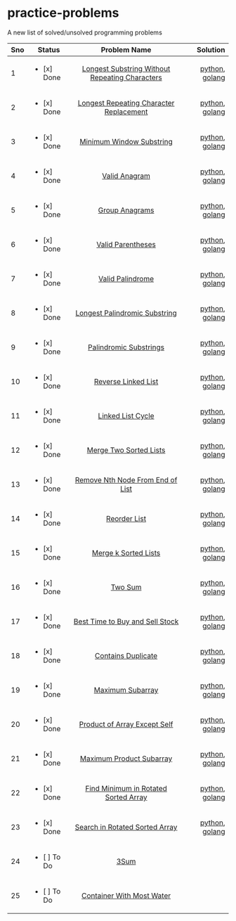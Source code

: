 # practice-problems
A new list of solved/unsolved programming problems

| Sno | Status | Problem Name   |      Solution      |
|-----|--------|:--------------:|-------------------:|
| 1 | <ul><li>[x] Done </li></ul> | [Longest Substring Without Repeating Characters](https://leetcode.com/problems/longest-substring-without-repeating-characters/) | [python](./python/3_longest_substring_without_repeating_characters.py), [golang](./golang/3_longest_substring_without_repeating_characters.go)  |
| 2 | <ul><li>[x] Done </li></ul> | [Longest Repeating Character Replacement](https://leetcode.com/problems/longest-repeating-character-replacement/) | [python](./python/424_longest_repeating_character_replacement.py), [golang](./golang/424_longest_repeating_character_replacement.go)  |
| 3 | <ul><li>[x] Done </li></ul> | [Minimum Window Substring](https://leetcode.com/problems/minimum-window-substring/) | [python](./python/76_minimum_window_substring.py), [golang](./golang/76_minimum_window_substring.go)  |
| 4 | <ul><li>[x] Done </li></ul> | [Valid Anagram](https://leetcode.com/problems/valid-anagram/) | [python](./python/242_valid_anagrams.py), [golang](./golang/242_valid_anagram.go)  |
| 5 | <ul><li>[x] Done </li></ul> | [Group Anagrams](https://leetcode.com/problems/group-anagrams/) | [python](./python/49_group_anagrams.py), [golang](./golang/49_group_anagrams.go)  |
| 6 | <ul><li>[x] Done </li></ul> | [Valid Parentheses](https://leetcode.com/problems/valid-parentheses/) | [python](./python/20_valid_parentheses.py), [golang](./golang/20_valid_parentheses.go)  |
| 7 | <ul><li>[x] Done </li></ul> | [Valid Palindrome](https://leetcode.com/problems/valid-palindrome/) | [python](./python/125_valid_palindrome.py), [golang](./golang/125_valid_palindrome.go)  |
| 8 | <ul><li>[x] Done </li></ul> | [Longest Palindromic Substring](https://leetcode.com/problems/longest-palindromic-substring/) | [python](./python/5_longest_palindromic_substring.py), [golang](./golang/5_longest_palindromic_substring.go)  |
| 9 | <ul><li>[x] Done </li></ul> | [Palindromic Substrings](https://leetcode.com/problems/palindromic-substrings/) | [python](./python/647_palindromic_substrings.py), [golang](./golang/647_palindromic_substrings.go)  |
| 10 | <ul><li>[x] Done </li></ul> | [Reverse Linked List](https://leetcode.com/problems/reverse-linked-list/) | [python](./python/206_reverse_linked_list.py), [golang](./golang/206_reverse_linked_list.go)  |
| 11 | <ul><li>[x] Done </li></ul> | [Linked List Cycle](https://leetcode.com/problems/linked-list-cycle/) | [python](./python/141_linked_list_cycle.py), [golang](./golang/141_linked_list_cycle.go)  |
| 12 | <ul><li>[x] Done </li></ul> | [Merge Two Sorted Lists](https://leetcode.com/problems/merge-two-sorted-lists/) | [python](./python/21_merge_two_sorted_lists.py), [golang](./golang/21_merge_two_sorted_lists.go)  |
| 13 | <ul><li>[x] Done </li></ul> | [Remove Nth Node From End of List](https://leetcode.com/problems/remove-nth-node-from-end-of-list/) | [python](./python/19_remove_nth_node_from_end_of_list.py), [golang](./golang/19_remove_nth_node_from_end_of_list.go)  |
| 14 | <ul><li>[x] Done </li></ul> | [Reorder List](https://leetcode.com/problems/reorder-list/) | [python](./python/143_reorder_list.py), [golang](./golang/143_reorder_list.go)  |
| 15 | <ul><li>[x] Done </li></ul> | [Merge k Sorted Lists](https://leetcode.com/problems/merge-k-sorted-lists/) | [python](./python/23_merge_k_sorted_lists.py), [golang](./golang/23_merge_k_sorted_lists.go)  |
| 16 | <ul><li>[x] Done </li></ul> | [Two Sum](https://leetcode.com/problems/two-sum/) | [python](./python/1_two_sum.py), [golang](./golang/1_two_sum.go) |
| 17 | <ul><li>[x] Done </li></ul> | [Best Time to Buy and Sell Stock](https://leetcode.com/problems/best-time-to-buy-and-sell-stock/) | [python](./python/121_best_time_to_buy_and_sell_stock.py), [golang](./golang/121_best_time_to_buy_and_sell_stock.go) |
| 18 | <ul><li>[x] Done </li></ul> | [Contains Duplicate](https://leetcode.com/problems/contains-duplicate/) | [python](./python/217_contains_duplicate.py), [golang](./golang/217_contains_duplicate.go) |
| 19 | <ul><li>[x] Done </li></ul> | [Maximum Subarray](https://leetcode.com/problems/maximum-subarray/) | [python](./python/53_maximum_subarray.py), [golang](./golang/53_maximum_subarray.go) |
| 20 | <ul><li>[x] Done </li></ul> | [Product of Array Except Self](https://leetcode.com/problems/product-of-array-except-self/) | [python](./python/238_product_of_array_except_self.py), [golang](./golang/238_product_of_array_except_self.go) |
| 21 | <ul><li>[x] Done </li></ul> | [Maximum Product Subarray](https://leetcode.com/problems/maximum-product-subarray/) | [python](./python/152_maximum_product_subarray.py), [golang](./golang/152_maximum_product_subarray.go) |
| 22 | <ul><li>[x] Done </li></ul> | [Find Minimum in Rotated Sorted Array](https://leetcode.com/problems/find-minimum-in-rotated-sorted-array/) | [python](./python/153_find_minimum_in_rotated_sorted_array.py), [golang](./golang/153_find_minimum_in_rotated_sorted_array.go) |
| 23 | <ul><li>[x] Done </li></ul> | [Search in Rotated Sorted Array](https://leetcode.com/problems/search-in-rotated-sorted-array/) | [python](./python/33_search_in_rotated_sorted_array.py), [golang](./golang/33_search_in_rotated_sorted_array.go) |
| 24 | <ul><li>[ ] To Do </li></ul> | [3Sum](https://leetcode.com/problems/3sum/) |  |
| 25 | <ul><li>[ ] To Do </li></ul> | [Container With Most Water](https://leetcode.com/problems/container-with-most-water/) |  |